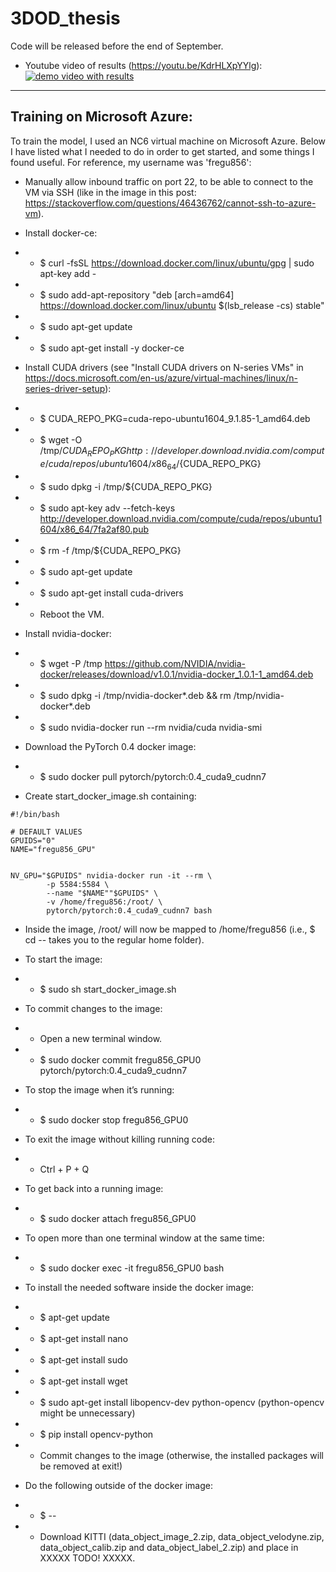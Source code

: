 # 3DOD_thesis

Code will be released before the end of September.

- Youtube video of results (https://youtu.be/KdrHLXpYYlg):
[![demo video with results](https://img.youtube.com/vi/KdrHLXpYYlg/0.jpg)](https://www.youtube.com/watch?v=KdrHLXpYYlg)

******
## Training on Microsoft Azure:

To train the model, I used an NC6 virtual machine on Microsoft Azure. Below I have listed what I needed to do in order to get started, and some things I found useful. For reference, my username was 'fregu856':

- Manually allow inbound traffic on port 22, to be able to connect to the VM via SSH (like in the image in this post: https://stackoverflow.com/questions/46436762/cannot-ssh-to-azure-vm).

- Install docker-ce:
- - $ curl -fsSL https://download.docker.com/linux/ubuntu/gpg | sudo apt-key add -
- - $ sudo add-apt-repository "deb [arch=amd64] https://download.docker.com/linux/ubuntu $(lsb_release -cs) stable"
- - $ sudo apt-get update
- - $ sudo apt-get install -y docker-ce

- Install CUDA drivers (see "Install CUDA drivers on N-series VMs" in https://docs.microsoft.com/en-us/azure/virtual-machines/linux/n-series-driver-setup):
- - $ CUDA_REPO_PKG=cuda-repo-ubuntu1604_9.1.85-1_amd64.deb
- - $ wget -O /tmp/${CUDA_REPO_PKG} http://developer.download.nvidia.com/compute/cuda/repos/ubuntu1604/x86_64/${CUDA_REPO_PKG}
- - $ sudo dpkg -i /tmp/${CUDA_REPO_PKG}
- - $ sudo apt-key adv --fetch-keys http://developer.download.nvidia.com/compute/cuda/repos/ubuntu1604/x86_64/7fa2af80.pub
- - $ rm -f /tmp/${CUDA_REPO_PKG}
- - $ sudo apt-get update
- - $ sudo apt-get install cuda-drivers
- - Reboot the VM.

- Install nvidia-docker:
- - $ wget -P /tmp https://github.com/NVIDIA/nvidia-docker/releases/download/v1.0.1/nvidia-docker_1.0.1-1_amd64.deb
- - $ sudo dpkg -i /tmp/nvidia-docker*.deb && rm /tmp/nvidia-docker*.deb
- - $ sudo nvidia-docker run --rm nvidia/cuda nvidia-smi

- Download the PyTorch 0.4 docker image:
- - $ sudo docker pull pytorch/pytorch:0.4_cuda9_cudnn7

- Create start_docker_image.sh containing:
```
#!/bin/bash

# DEFAULT VALUES
GPUIDS="0"
NAME="fregu856_GPU"


NV_GPU="$GPUIDS" nvidia-docker run -it --rm \
        -p 5584:5584 \
        --name "$NAME""$GPUIDS" \
        -v /home/fregu856:/root/ \
        pytorch/pytorch:0.4_cuda9_cudnn7 bash
```

- Inside the image, /root/ will now be mapped to /home/fregu856 (i.e., $ cd -- takes you to the regular home folder). 

- To start the image:
- - $ sudo sh start_docker_image.sh 
- To commit changes to the image:
- - Open a new terminal window.
- - $ sudo docker commit fregu856_GPU0 pytorch/pytorch:0.4_cuda9_cudnn7
- To stop the image when it’s running:
- - $ sudo docker stop fregu856_GPU0
- To exit the image without killing running code:
- - Ctrl + P + Q
- To get back into a running image:
- - $ sudo docker attach fregu856_GPU0
- To open more than one terminal window at the same time:
- - $ sudo docker exec -it fregu856_GPU0 bash

- To install the needed software inside the docker image:
- - $ apt-get update
- - $ apt-get install nano
- - $ apt-get install sudo
- - $ apt-get install wget
- - $ sudo apt-get install libopencv-dev python-opencv (python-opencv might be unnecessary)
- - $ pip install opencv-python
- - Commit changes to the image (otherwise, the installed packages will be removed at exit!)

- Do the following outside of the docker image:
- - $ --

- - Download KITTI (data_object_image_2.zip, data_object_velodyne.zip, data_object_calib.zip and data_object_label_2.zip) and place in XXXXX TODO! XXXXX.
